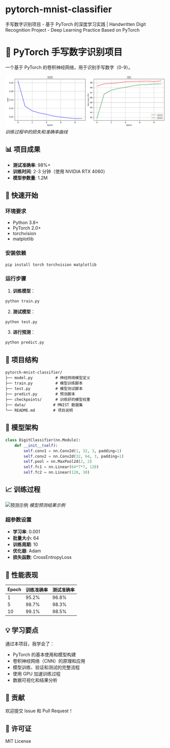 # pytorch-mnist-classifier
手写数字识别项目 - 基于 PyTorch 的深度学习实践 | Handwritten Digit Recognition Project - Deep Learning Practice Based on PyTorch
# 🎯 PyTorch 手写数字识别项目

一个基于 PyTorch 的卷积神经网络，用于识别手写数字（0-9）。

![训练曲线](training_curve.png)
*训练过程中的损失和准确率曲线*

## 📊 项目成果

- **测试准确率**: 98%+
- **训练时间**: 2-3 分钟（使用 NVIDIA RTX 4060）
- **模型参数量**: 1.2M

## 🚀 快速开始

### 环境要求
- Python 3.8+
- PyTorch 2.0+
- torchvision
- matplotlib

### 安装依赖
```bash
pip install torch torchvision matplotlib
```

### 运行步骤

1. **训练模型**：
```bash
python train.py
```

2. **测试模型**：
```bash
python test.py
```

3. **进行预测**：
```bash
python predict.py
```

## 📁 项目结构

```
pytorch-mnist-classifier/
├── model.py          # 神经网络模型定义
├── train.py          # 模型训练脚本
├── test.py           # 模型测试脚本
├── predict.py        # 预测脚本
├── checkpoints/      # 训练好的模型权重
├── data/            # MNIST 数据集
└── README.md        # 项目说明
```

## 🧠 模型架构

```python
class DigitClassifier(nn.Module):
    def __init__(self):
        self.conv1 = nn.Conv2d(1, 32, 3, padding=1)
        self.conv2 = nn.Conv2d(32, 64, 3, padding=1)
        self.pool = nn.MaxPool2d(2, 2)
        self.fc1 = nn.Linear(64*7*7, 128)
        self.fc2 = nn.Linear(128, 10)
```

## 📈 训练过程

![预测示例](https://github.com/17662153280/pytorch-mnist-classifier/issues/1#issue-3477943840)
*模型预测结果示例*

### 超参数设置
- **学习率**: 0.001
- **批量大小**: 64
- **训练周期**: 10
- **优化器**: Adam
- **损失函数**: CrossEntropyLoss

## 🎯 性能表现

| Epoch | 训练准确率 | 测试准确率 |
|-------|------------|------------|
| 1     | 95.2%      | 96.8%      |
| 5     | 98.7%      | 98.3%      |
| 10    | 99.1%      | 98.5%      |

## 💡 学习要点

通过本项目，我学会了：
- PyTorch 的基本使用和模型构建
- 卷积神经网络（CNN）的原理和应用
- 模型训练、验证和测试的完整流程
- 使用 GPU 加速训练过程
- 数据可视化和结果分析

## 🤝 贡献

欢迎提交 Issue 和 Pull Request！

## 📄 许可证

MIT License
